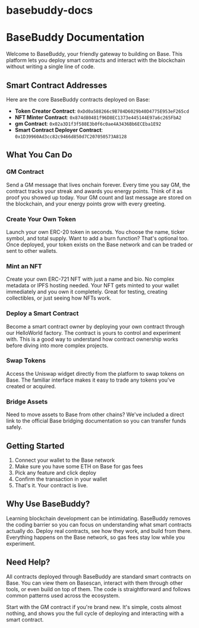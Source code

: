 # basebuddy-docs

# BaseBuddy Documentation

Welcome to BaseBuddy, your friendly gateway to building on Base. This platform lets you deploy smart contracts and interact with the blockchain without writing a single line of code.

## Smart Contract Addresses

Here are the core BaseBuddy contracts deployed on Base:

- **Token Creator Contract**: `0xDd0a588266c9B784D6029b40D4775E953eF265cd`
- **NFT Minter Contract**: `0x874d80481f96D8EC1373e445144E97a6c265FbA2`
- **gm Contract**: `0x02a3D1f3f588E3b0f6c0ae4A3436Bb6ECEba1E92`
- **Smart Contract Deployer Contract**: `0x1D39960Ad3cc82c9466d850d7C207050573A8128`

## What You Can Do

### GM Contract

Send a GM message that lives onchain forever. Every time you say GM, the contract tracks your streak and awards you energy points. Think of it as proof you showed up today. Your GM count and last message are stored on the blockchain, and your energy points grow with every greeting.

### Create Your Own Token

Launch your own ERC-20 token in seconds. You choose the name, ticker symbol, and total supply. Want to add a burn function? That's optional too. Once deployed, your token exists on the Base network and can be traded or sent to other wallets.

### Mint an NFT

Create your own ERC-721 NFT with just a name and bio. No complex metadata or IPFS hosting needed. Your NFT gets minted to your wallet immediately and you own it completely. Great for testing, creating collectibles, or just seeing how NFTs work.

### Deploy a Smart Contract

Become a smart contract owner by deploying your own contract through our HelloWorld factory. The contract is yours to control and experiment with. This is a good way to understand how contract ownership works before diving into more complex projects.

### Swap Tokens

Access the Uniswap widget directly from the platform to swap tokens on Base. The familiar interface makes it easy to trade any tokens you've created or acquired.

### Bridge Assets

Need to move assets to Base from other chains? We've included a direct link to the official Base bridging documentation so you can transfer funds safely.

## Getting Started

1. Connect your wallet to the Base network
2. Make sure you have some ETH on Base for gas fees
3. Pick any feature and click deploy
4. Confirm the transaction in your wallet
5. That's it. Your contract is live.

## Why Use BaseBuddy?

Learning blockchain development can be intimidating. BaseBuddy removes the coding barrier so you can focus on understanding what smart contracts actually do. Deploy real contracts, see how they work, and build from there. Everything happens on the Base network, so gas fees stay low while you experiment.

## Need Help?

All contracts deployed through BaseBuddy are standard smart contracts on Base. You can view them on Basescan, interact with them through other tools, or even build on top of them. The code is straightforward and follows common patterns used across the ecosystem.

Start with the GM contract if you're brand new. It's simple, costs almost nothing, and shows you the full cycle of deploying and interacting with a smart contract.
